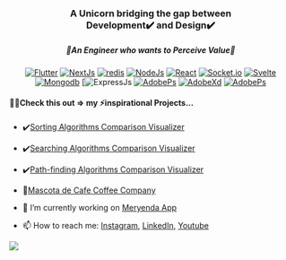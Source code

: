 <h3 align="center">
  A Unicorn bridging the gap between <br/> Development✔️ and Design✔️
</h3>

<h5 align="center">
🌟An Engineer who wants to Perceive Value🌟
</h5>

<div align="center">
  
[![Flutter](https://img.shields.io/badge/Flutter-02569B?style=for-the-badge&logo=flutter&logoColor=white)](https://flutter.dev/)
[![NextJs](https://img.shields.io/badge/next.js-000000?style=for-the-badge&logo=nextdotjs&logoColor=white)](https://nextjs.org/)
[![redis](https://img.shields.io/badge/redis-CC0000.svg?&style=for-the-badge&logo=redis&logoColor=white)](https://redis.io/)
[![NodeJs](https://img.shields.io/badge/Node.js-339933?style=for-the-badge&logo=nodedotjs&logoColor=white)](https://nodejs.org/en/)
[![React](https://img.shields.io/badge/React-20232A?style=for-the-badge&logo=react&logoColor=61DAFB)](https://reactjs.org/)
[![Socket.io](https://img.shields.io/badge/Socket.io-010101?&style=for-the-badge&logo=Socket.io&logoColor=white)](https://socket.io/)
[![Svelte](https://img.shields.io/badge/Svelte-4A4A55?style=for-the-badge&logo=svelte&logoColor=FF3E00)](https://svelte.dev/)
[![Mongodb](https://img.shields.io/badge/MongoDB-4EA94B?style=for-the-badge&logo=mongodb&logoColor=white)](https://www.mongodb.com/)
[![ExpressJs](https://img.shields.io/badge/Express.js-000000?style=for-the-badge&logo=express&logoColor=white)
[![AdobePs](https://img.shields.io/badge/MySQL-005C84?style=for-the-badge&logo=mysql&logoColor=white)](https://www.mysql.com/)
[![AdobeXd](https://img.shields.io/badge/Adobe%20XD-470137?style=for-the-badge&logo=Adobe%20XD&logoColor=#FF61F6)](https://www.adobe.com/sea/products/xd.html)
[![AdobePs](https://img.shields.io/badge/Adobe%20Photoshop-31A8FF?style=for-the-badge&logo=Adobe%20Photoshop&logoColor=black)](https://www.adobe.com/sea/products/photoshop.html)
  
 </div>


#### 🧑‍💻Check this out => my ⚡inspirational Projects...

- ✔️[Sorting Algorithms Comparison Visualizer](https://ees-visualizer.netlify.app/sorting)
- ✔️[Searching Algorithms Comparison Visualizer](https://ees-visualizer.netlify.app/searching)
- ✔️[Path-finding Algorithms Comparison Visualizer](https://ees-visualizer.netlify.app/path-finding)
- 🍵[Mascota de Cafe Coffee Company](https://mascotadecafe.vercel.app)

- 🔭 I’m currently working on [Meryenda App](https://github.com/EricEchemane/Meryenda-PH)
- 📫 How to reach me: [Instagram](https://www.instagram.com/ericechemane/), [LinkedIn](https://www.linkedin.com/in/eric-echemane-2a3543229/), [Youtube](https://www.youtube.com/channel/UCEjAjj6pswmd04eHhsqOZmw)

![](https://github-readme-stats.vercel.app/api?username=ericechemane&&show_icons=true&title_color=ffffff&icon_color=00ffd0&text_color=ffffff&bg_color=052529)
